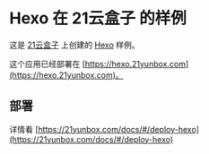 # Hexo 在 21云盒子 的样例

这是 [21云盒子](http://www.21yunbox.com/) 上创建的 [Hexo](https://hexo.io/zh-cn/) 样例。

这个应用已经部署在 [https://hexo.21yunbox.com](https://hexo.21yunbox.com)。

## 部署

详情看 [https://21yunbox.com/docs/#/deploy-hexo](https://21yunbox.com/docs/#/deploy-hexo)